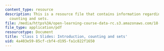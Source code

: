 ```yaml
---
content_type: resource
description: This is a resource file that contains information regarding introduction,
  counting and sets.
file: /media/https%3A/open-learning-course-data-rc.s3.amazonaws.com/18-05-introduction-to-probability-and-statistics-spring-2014/4a403e5985cfcbf4d195fa1c822f1650_MIT18_05S14_class1slides.pdf
file_type: application/pdf
resourcetype: Document
title: 'Class 1 Slides: Introduction, counting and sets'
uid: 4a403e59-85cf-cbf4-d195-fa1c822f1650
---
```

